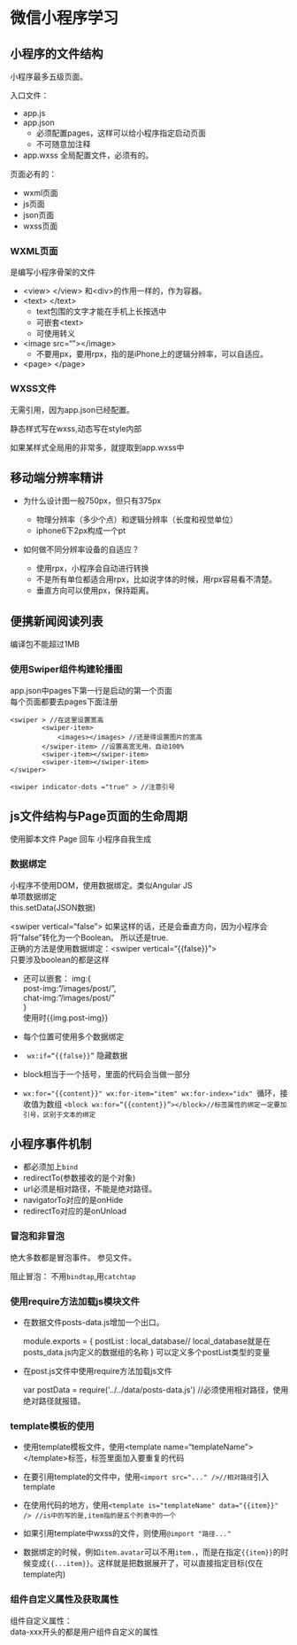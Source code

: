 # 微信小程序学习

## 小程序的文件结构
小程序最多五级页面。

入口文件：  

- app.js
- app.json
	- 必须配置pages，这样可以给小程序指定启动页面
	- 不可随意加注释
- app.wxss
全局配置文件，必须有的。

页面必有的：

- wxml页面
- js页面
- json页面
- wxss页面

### WXML页面
是编写小程序骨架的文件

- \<view\> \</view\> 和\<div\>的作用一样的，作为容器。
- \<text\> \</text\>
	- text包围的文字才能在手机上长按选中
	- 可嵌套\<text\>
	- 可使用转义
- \<image src=“”\>\</image\>
	- 不要用px，要用rpx，指的是iPhone上的逻辑分辨率，可以自适应。
- \<page\> \</page\>


### WXSS文件
无需引用，因为app.json已经配置。  

静态样式写在wxss,动态写在style内部 

如果某样式全局用的非常多，就提取到app.wxss中

## 移动端分辨率精讲

- 为什么设计图一般750px，但只有375px
	- 物理分辨率（多少个点）和逻辑分辨率（长度和视觉单位）
	- iphone6下2px构成一个pt

- 如何做不同分辨率设备的自适应？
	- 使用rpx，小程序会自动进行转换
	- 不是所有单位都适合用rpx，比如说字体的时候，用rpx容易看不清楚。
	- 垂直方向可以使用px，保持距离。


## 便携新闻阅读列表
编译包不能超过1MB

### 使用Swiper组件构建轮播图
app.json中pages下第一行是启动的第一个页面  
每个页面都要去pages下面注册

	<swiper > //在这里设置宽高
	        <swiper-item>
	            <images></images> //还是得设置图片的宽高
	        </swiper-item> //设置高宽无用，自动100%
	        <swiper-item></swiper-item>
	        <swiper-item></swiper-item>
	</swiper>
	
	<swiper indicator-dots ="true" > //注意引号

## js文件结构与Page页面的生命周期
使用脚本文件
Page 回车 小程序自我生成  

### 数据绑定
小程序不使用DOM，使用数据绑定。类似Angular JS  
单项数据绑定  
this.setData(JSON数据)  

\<swiper vertical=“false”\> 如果这样的话，还是会垂直方向，因为小程序会将”false”转化为一个Boolean。 所以还是true.  
正确的方法是使用数据绑定：\<swiper vertical=“{{false}}”\>  
只要涉及boolean的都是这样

- 还可以嵌套： img:{  
	post-img:”/images/post/”,  
	chat-img:”/images/post/”  
	 }  
	使用时{{img.post-img}}  
- 每个位置可使用多个数据绑定
- ` wx:if=“{{false}}”` 隐藏数据

- block相当于一个括号，里面的代码会当做一部分
- `wx:for="{{content}}" wx:for-item="item" wx:for-index="idx" `循环，接收值为数组
`<block wx:for=“{{content}}”></block>//标签属性的绑定一定要加引号，区别于文本的绑定 `

## 小程序事件机制

- 都必须加上`bind`
- redirectTo(参数接收的是个对象)
- url必须是相对路径，不能是绝对路径。
- navigatorTo对应的是onHide
- redirectTo对应的是onUnload

### 冒泡和非冒泡
绝大多数都是冒泡事件。  参见文件。

阻止冒泡： 不用`bindtap`,用`catchtap`

### 使用require方法加载js模块文件
- 在数据文件posts-data.js增加一个出口。  

	module.exports  = {
	        postList : local_database// local_database就是在posts_data.js内定义的数据组的名称
	}
	可以定义多个postList类型的变量

- 在post.js文件中使用require方法加载js文件

	var postData = require('../../data/posts-data.js') //必须使用相对路径，使用绝对路径就报错。

### template模板的使用
- 使用template模板文件，使用\<template name=“templateName”\>\</template\>标签，标签里面加入要重复的代码  
- 在要引用template的文件中，使用`<import src="..." />//相对路径`引入template
- 在使用代码的地方，使用`<template is="templateName" data="{{item}}" /> //is中的写的是,item指的是五个列表中的一个`
- 如果引用template中wxss的文件，则使用`@import "路径..."`

- 数据绑定的时候，例如`item.avatar`可以不用`item.`，而是在指定`{{item}}`的时候变成`{{...item}}`。这样就是把数据展开了，可以直接指定目标(仅在template内)

### 组件自定义属性及获取属性

组件自定义属性：  
data-xxx开头的都是用户组件自定义的属性